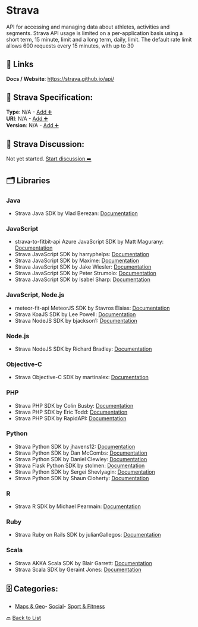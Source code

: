 # Strava

API for accessing and managing data about athletes, activities and segments. Strava API usage is limited on a per-application basis using a short term, 15 minute, limit and a long term, daily, limit. The default rate limit allows 600 requests every 15 minutes, with up to 30

##  🔗 Links
**Docs / Website**: https://strava.github.io/api/

## 🧬 Strava Specification:
**Type**: N/A - [Add ➕](https://github.com/apis-list/apis-list/edit/main/apis.yaml#L18291)  
**URI**: N/A - [Add ➕](https://github.com/apis-list/apis-list/edit/main/apis.yaml#L18291)  
**Version**: N/A - [Add ➕](https://github.com/apis-list/apis-list/edit/main/apis.yaml#L18291)

## 💬 Strava Discussion:
Not yet started. [Start discussion ➡️](https://github.com/apis-list/apis-list/discussions/new)

## 🗂️ Libraries
### Java
- Strava Java SDK by Vlad Berezan: [Documentation](https://github.com/vberezan/st.utils-strava-api-wrapper)
### JavaScript
- strava-to-fitbit-api Azure JavaScript SDK by Matt Magurany: [Documentation](https://github.com/heymagurany/strava-to-fitbit-api)
- Strava JavaScript SDK by harryphelps: [Documentation](https://github.com/harryphelps/SportsDataVisualisation)
- Strava JavaScript SDK by Maxime: [Documentation](https://github.com/maximemhd/Maaxstats)
- Strava JavaScript SDK by Jake Wiesler: [Documentation](https://github.com/jakewies/just-chart-it)
- Strava JavaScript SDK by Peter Strumolo: [Documentation](https://github.com/pstrum/athletes-dashboard)
- Strava JavaScript SDK by Isabel Sharp: [Documentation](https://github.com/iss7/StravaWaxTracker)
### JavaScript, Node.js
- meteor-fit-api MeteorJS SDK by Stavros Elaias: [Documentation](https://github.com/selaias/meteor-fit-api)
- Strava KoaJS SDK by Lee Powell: [Documentation](https://github.com/leepowellcouk/koa-strava-api)
- Strava NodeJS SDK by bjackson1: [Documentation](https://github.com/bjackson1/strava_updater)
### Node.js
- Strava NodeJS SDK by Richard Bradley: [Documentation](https://github.com/chudley/node-strava)
### Objective-C
- Strava Objective-C SDK by martinalex: [Documentation](https://github.com/martinalex/WebServiceCall)
### PHP
- Strava PHP SDK by Colin Busby: [Documentation](https://github.com/cdbusby/activity-tracker)
- Strava PHP SDK by Eric Todd: [Documentation](https://github.com/dRockolla/GearSpy)
- Strava PHP SDK by RapidAPI: [Documentation](https://github.com/RapidSoftwareSolutions/Marketplace-Strava-Package)
### Python
- Strava Python SDK by jhavens12: [Documentation](https://github.com/jhavens12/Running_Graphs)
- Strava Python SDK by Dan McCombs: [Documentation](https://github.com/dmccombs/everest_climbing)
- Strava Python SDK by Daniel Clewley: [Documentation](https://github.com/danclewley/get_pcr_tt_results)
- Strava Flask Python SDK by stolmen: [Documentation](https://github.com/stolmen/strava_flask_derp)
- Strava Python SDK by Sergei Shevlyagin: [Documentation](https://github.com/sshevlyagin/strava-api-v3.1)
- Strava Python SDK by Shaun Cloherty: [Documentation](https://github.com/cnuahs/strava-tools)
### R
- Strava R SDK by Michael Pearmain: [Documentation](https://github.com/mpearmain/StravR)
### Ruby
- Strava Ruby on Rails SDK by julianGallegos: [Documentation](https://github.com/julianGallegos/strava_rails_api)
### Scala
- Strava AKKA Scala SDK by Blair Garrett: [Documentation](https://github.com/blairg/comparemyrace-backend)
- Strava Scala SDK by Geraint Jones: [Documentation](https://github.com/city81/strava-service)


## 🗄️ Categories:
- [Maps & Geo](https://github.com/apis-list/apis-list#maps--geo-)- [Social](https://github.com/apis-list/apis-list#social-)- [Sport & Fitness](https://github.com/apis-list/apis-list#sport--fitness-)

🔙  [Back to List](https://github.com/apis-list/apis-list)
